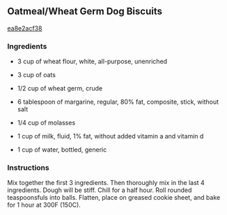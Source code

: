 ## Oatmeal/Wheat Germ Dog Biscuits

[ea8e2acf38](https://recipeland.com/recipe/v/oatmeal-wheat-germ-dog-biscuits-34874)

### Ingredients

 - 3 cup of wheat flour, white, all-purpose, unenriched

 - 3 cup of oats

 - 1/2 cup of wheat germ, crude

 - 6 tablespoon of margarine, regular, 80% fat, composite, stick, without salt

 - 1/4 cup of molasses

 - 1 cup of milk, fluid, 1% fat, without added vitamin a and vitamin d

 - 1 cup of water, bottled, generic

### Instructions

Mix together the first 3 ingredients. Then thoroughly mix in the last 4 ingredients. Dough will be stiff. Chill for a half hour. Roll rounded teaspoonsfuls into balls. Flatten, place on greased cookie sheet, and bake for 1 hour at 300F (150C).